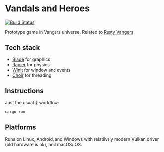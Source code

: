 # Vandals and Heroes

[![Build Status](https://github.com/kvark/vandals-and-heroes/workflows/check/badge.svg)](https://github.com/kvark/vandals-and-heroes/actions)

Prototype game in Vangers universe. Related to [Rusty Vangers](https://kvark.itch.io/vangers).

## Tech stack

- [Blade](https://github.com/kvark/blade) for graphics
- [Rapier](https://github.com/dimforge/rapier) for physics
- [Winit](https://github.com/rust-windowing/winit) for window and events
- [Choir](https://github.com/kvark/choir) for threading

## Instructions

Just the usual :crab: workflow:
```bash
cargo run
```

## Platforms

Runs on Linux, Android, and Windows with relatiively modern Vulkan driver (old hardware is ok), and macOS/iOS.
